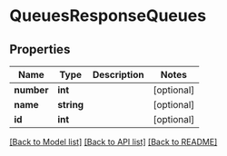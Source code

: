 # QueuesResponseQueues

## Properties
Name | Type | Description | Notes
------------ | ------------- | ------------- | -------------
**number** | **int** |  | [optional] 
**name** | **string** |  | [optional] 
**id** | **int** |  | [optional] 

[[Back to Model list]](../README.md#documentation-for-models) [[Back to API list]](../README.md#documentation-for-api-endpoints) [[Back to README]](../README.md)



